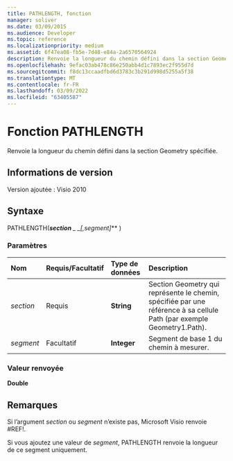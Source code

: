 ```yaml
---
title: PATHLENGTH, fonction
manager: soliver
ms.date: 03/09/2015
ms.audience: Developer
ms.topic: reference
ms.localizationpriority: medium
ms.assetid: 6f47ea08-fb5e-7d48-e84a-2a6570564924
description: Renvoie la longueur du chemin défini dans la section Geometry spécifiée.
ms.openlocfilehash: 9efac03ab478c86e250abb4d1c7893ec2f955d7d
ms.sourcegitcommit: f8dc13ccaadfbd6d3783c3b291d998d5255a5f38
ms.translationtype: MT
ms.contentlocale: fr-FR
ms.lasthandoff: 03/09/2022
ms.locfileid: "63405587"
---
```

# <a name="pathlength-function"></a>Fonction PATHLENGTH

Renvoie la longueur du chemin défini dans la section Geometry spécifiée.
  
## <a name="version-information"></a>Informations de version

Version ajoutée : Visio 2010

  
## <a name="syntax"></a>Syntaxe

PATHLENGTH(***section** _ _*_[,segment]_** )
  
### <a name="parameters"></a>Paramètres

|**Nom**|**Requis/Facultatif**|**Type de données**|**Description**|
|:-----|:-----|:-----|:-----|
| *section* <br/> |Requis  <br/> |**String** <br/> |Section Geometry qui représente le chemin, spécifiée par une référence à sa cellule Path (par exemple Geometry1.Path). |
| *segment* <br/> |Facultatif  <br/> |**Integer** <br/> |Segment de base 1 du chemin à mesurer. |

### <a name="return-value"></a>Valeur renvoyée

 **Double**
  
## <a name="remarks"></a>Remarques

Si l’argument *section* ou *segment* n’existe pas, Microsoft Visio renvoie #REF!.
  
Si vous ajoutez une valeur de *segment*, PATHLENGTH renvoie la longueur de ce segment uniquement.
